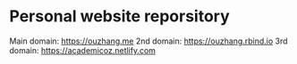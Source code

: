 # Personal website reporsitory
Main domain: https://ouzhang.me
2nd  domain: https://ouzhang.rbind.io
3rd  domain: https://academicoz.netlify.com
